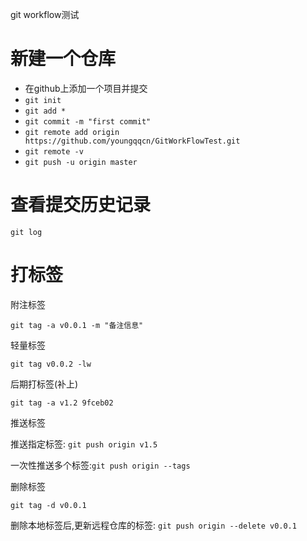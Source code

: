 git workflow测试


# 新建一个仓库

- 在github上添加一个项目并提交
- `git init`
- `git add *`
- `git commit -m "first commit"`
- `git remote add origin https://github.com/youngqqcn/GitWorkFlowTest.git`
- `git remote -v`
- `git push -u origin master`


# 查看提交历史记录

`git log`


# 打标签

附注标签

`git tag -a v0.0.1 -m "备注信息"`


轻量标签

`git tag v0.0.2 -lw`

后期打标签(补上)

`git tag -a v1.2 9fceb02`


推送标签

推送指定标签: `git push origin v1.5`

一次性推送多个标签:`git push origin --tags`



删除标签

`git tag -d v0.0.1`

删除本地标签后,更新远程仓库的标签: `git push origin --delete v0.0.1`

